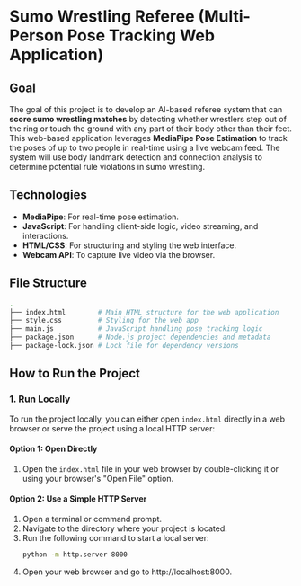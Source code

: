 # Sumo Wrestling Referee (Multi-Person Pose Tracking Web Application)

## **Goal**

The goal of this project is to develop an AI-based referee system that can **score sumo wrestling matches** by detecting whether wrestlers step out of the ring or touch the ground with any part of their body other than their feet. This web-based application leverages **MediaPipe Pose Estimation** to track the poses of up to two people in real-time using a live webcam feed. The system will use body landmark detection and connection analysis to determine potential rule violations in sumo wrestling.

## **Technologies**

- **MediaPipe**: For real-time pose estimation.
- **JavaScript**: For handling client-side logic, video streaming, and interactions.
- **HTML/CSS**: For structuring and styling the web interface.
- **Webcam API**: To capture live video via the browser.

## **File Structure**

```bash
.
├── index.html        # Main HTML structure for the web application
├── style.css         # Styling for the web app
├── main.js           # JavaScript handling pose tracking logic
├── package.json      # Node.js project dependencies and metadata
├── package-lock.json # Lock file for dependency versions

```
## **How to Run the Project**

### 1. **Run Locally**

To run the project locally, you can either open `index.html` directly in a web browser or serve the project using a local HTTP server:

#### Option 1: Open Directly
1. Open the `index.html` file in your web browser by double-clicking it or using your browser's "Open File" option.

#### Option 2: Use a Simple HTTP Server
1. Open a terminal or command prompt.
2. Navigate to the directory where your project is located.
3. Run the following command to start a local server:
   ```bash
   python -m http.server 8000
    ```
4. Open your web browser and go to http://localhost:8000.
